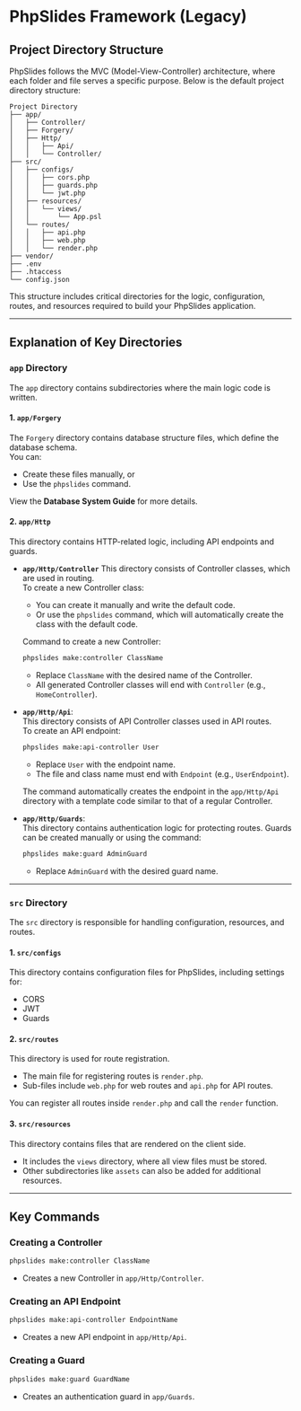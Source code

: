 # PhpSlides Framework (Legacy)

## Project Directory Structure

PhpSlides follows the MVC (Model-View-Controller) architecture, where each folder and file serves a specific purpose. Below is the default project directory structure:

```
Project Directory
├── app/
│   ├── Controller/
│   ├── Forgery/
│   ├── Http/
│   │   ├── Api/
│   │   └── Controller/
├── src/
│   ├── configs/
│   │   ├── cors.php
│   │   ├── guards.php
│   │   └── jwt.php
│   ├── resources/
│   │   └── views/
│   │       └── App.psl
│   └── routes/
│   │   ├── api.php
│   │   ├── web.php
│   │   └── render.php
├── vendor/
├── .env
├── .htaccess
└── config.json
```

This structure includes critical directories for the logic, configuration, routes, and resources required to build your PhpSlides application.

---

## Explanation of Key Directories

### **`app` Directory**
The `app` directory contains subdirectories where the main logic code is written.

#### 1. **`app/Forgery`**
The `Forgery` directory contains database structure files, which define the database schema.  
You can:
- Create these files manually, or
- Use the `phpslides` command.

View the **Database System Guide** for more details.

#### 2. **`app/Http`**
This directory contains HTTP-related logic, including API endpoints and guards.

- **`app/Http/Controller`**
  This directory consists of Controller classes, which are used in routing.  
  To create a new Controller class:
  - You can create it manually and write the default code.
  - Or use the `phpslides` command, which will automatically create the class with the default code.

  Command to create a new Controller:
  ```bash
  phpslides make:controller ClassName
  ```
  - Replace `ClassName` with the desired name of the Controller.
  - All generated Controller classes will end with `Controller` (e.g., `HomeController`).

- **`app/Http/Api`**:  
  This directory consists of API Controller classes used in API routes.  
  To create an API endpoint:
  ```bash
  phpslides make:api-controller User
  ```
  - Replace `User` with the endpoint name.
  - The file and class name must end with `Endpoint` (e.g., `UserEndpoint`).

  The command automatically creates the endpoint in the `app/Http/Api` directory with a template code similar to that of a regular Controller.

- **`app/Http/Guards`**:  
  This directory contains authentication logic for protecting routes. Guards can be created manually or using the command:
  ```bash
  phpslides make:guard AdminGuard
  ```
  - Replace `AdminGuard` with the desired guard name.

---

### **`src` Directory**
The `src` directory is responsible for handling configuration, resources, and routes.

#### 1. **`src/configs`**
This directory contains configuration files for PhpSlides, including settings for:
- CORS
- JWT
- Guards

#### 2. **`src/routes`**
This directory is used for route registration.  
- The main file for registering routes is `render.php`.  
- Sub-files include `web.php` for web routes and `api.php` for API routes.

You can register all routes inside `render.php` and call the `render` function.

#### 3. **`src/resources`**
This directory contains files that are rendered on the client side.  
- It includes the `views` directory, where all view files must be stored.  
- Other subdirectories like `assets` can also be added for additional resources.

---

## Key Commands

### Creating a Controller
```bash
phpslides make:controller ClassName
```
- Creates a new Controller in `app/Http/Controller`.

### Creating an API Endpoint
```bash
phpslides make:api-controller EndpointName
```
- Creates a new API endpoint in `app/Http/Api`.

### Creating a Guard
```bash
phpslides make:guard GuardName
```
- Creates an authentication guard in `app/Guards`.
